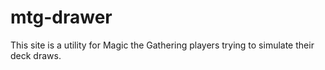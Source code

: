 # mtg-drawer

This site is a utility for Magic the Gathering players trying to simulate their deck draws.
